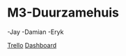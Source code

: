 # M3-Duurzamehuis

-Jay
-Damian
-Eryk


[Trello](https://trello.com/b/raJSLFyQ/m3-dashbord)
[Dashboard](https://35810.hosts2.ma-cloud.nl/Duurzamehuis_dashboard)
